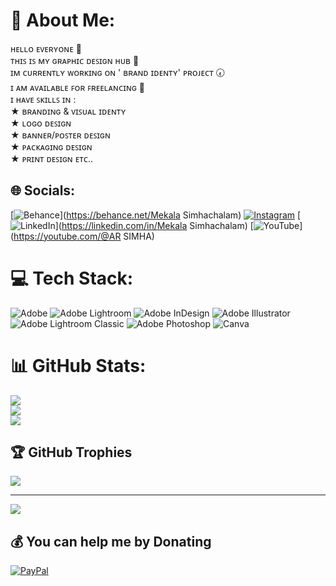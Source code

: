 # 💫 About Me:
ʜᴇʟʟᴏ ᴇᴠᴇʀʏᴏɴᴇ  👋<br>ᴛʜɪꜱ ɪꜱ ᴍʏ ɢʀᴀᴘʜɪᴄ ᴅᴇꜱɪɢɴ ʜᴜʙ 🥷<br>ɪᴍ ᴄᴜʀʀᴇɴᴛʟʏ ᴡᴏʀᴋɪɴɢ ᴏɴ ' ʙʀᴀɴᴅ ɪᴅᴇɴᴛʏ' ᴘʀᴏᴊᴇᴄᴛ 🕢<br>ɪ ᴀᴍ ᴀᴠᴀɪʟᴀʙʟᴇ ꜰᴏʀ ꜰʀᴇᴇʟᴀɴᴄɪɴɢ 🤖<br>ɪ ʜᴀᴠᴇ ꜱᴋɪʟʟꜱ ɪɴ : <br>         ★ ʙʀᴀɴᴅɪɴɢ & ᴠɪꜱᴜᴀʟ ɪᴅᴇɴᴛʏ<br>         ★ ʟᴏɢᴏ ᴅᴇꜱɪɢɴ<br>         ★ ʙᴀɴɴᴇʀ/ᴘᴏꜱᴛᴇʀ ᴅᴇꜱɪɢɴ<br>         ★ ᴘᴀᴄᴋᴀɢɪɴɢ ᴅᴇꜱɪɢɴ <br>         ★ ᴘʀɪɴᴛ ᴅᴇꜱɪɢɴ ᴇᴛᴄ..


## 🌐 Socials:
[![Behance](https://img.shields.io/badge/Behance-1769ff?logo=behance&logoColor=white)](https://behance.net/Mekala Simhachalam) [![Instagram](https://img.shields.io/badge/Instagram-%23E4405F.svg?logo=Instagram&logoColor=white)](https://instagram.com/ar_dzines) [![LinkedIn](https://img.shields.io/badge/LinkedIn-%230077B5.svg?logo=linkedin&logoColor=white)](https://linkedin.com/in/Mekala Simhachalam) [![YouTube](https://img.shields.io/badge/YouTube-%23FF0000.svg?logo=YouTube&logoColor=white)](https://youtube.com/@AR SIMHA) 

# 💻 Tech Stack:
![Adobe](https://img.shields.io/badge/adobe-%23FF0000.svg?style=flat&logo=adobe&logoColor=white) ![Adobe Lightroom](https://img.shields.io/badge/Adobe%20Lightroom-31A8FF.svg?style=flat&logo=Adobe%20Lightroom&logoColor=white) ![Adobe InDesign](https://img.shields.io/badge/Adobe%20InDesign-49021F?style=flat&logo=adobeindesign&logoColor=FF3366) ![Adobe Illustrator](https://img.shields.io/badge/adobe%20illustrator-%23FF9A00.svg?style=flat&logo=adobe%20illustrator&logoColor=white) ![Adobe Lightroom Classic](https://img.shields.io/badge/Adobe%20Lightroom%20Classic-31A8FF.svg?style=flat&logo=Adobe%20Lightroom%20Classic&logoColor=white) ![Adobe Photoshop](https://img.shields.io/badge/adobe%20photoshop-%2331A8FF.svg?style=flat&logo=adobe%20photoshop&logoColor=white) ![Canva](https://img.shields.io/badge/Canva-%2300C4CC.svg?style=flat&logo=Canva&logoColor=white)
# 📊 GitHub Stats:
![](https://github-readme-stats.vercel.app/api?username=simhachalam8&theme=highcontrast&hide_border=false&include_all_commits=false&count_private=false)<br/>
![](https://github-readme-streak-stats.herokuapp.com/?user=simhachalam8&theme=highcontrast&hide_border=false)<br/>
![](https://github-readme-stats.vercel.app/api/top-langs/?username=simhachalam8&theme=highcontrast&hide_border=false&include_all_commits=false&count_private=false&layout=compact)

## 🏆 GitHub Trophies
![](https://github-profile-trophy.vercel.app/?username=simhachalam8&theme=onestar&no-frame=true&no-bg=false&margin-w=4)

---
[![](https://visitcount.itsvg.in/api?id=simhachalam8&icon=4&color=12)](https://visitcount.itsvg.in)

  ## 💰 You can help me by Donating
  [![PayPal](https://img.shields.io/badge/PayPal-00457C?style=for-the-badge&logo=paypal&logoColor=white)](https://paypal.me/paypal.mesimhachalammekala) 

  
<!-- Proudly created with GPRM ( https://gprm.itsvg.in ) -->

